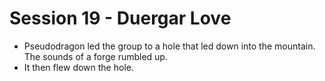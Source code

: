 # Session 19 - Duergar Love
* Pseudodragon led the group to a hole that led down into the mountain. The sounds of a forge rumbled up.
* It then flew down the hole.
<!--stackedit_data:
eyJoaXN0b3J5IjpbOTk1NjYwNTMzLDk2OTcxMjM2LC00Mzk1ND
Y2MzVdfQ==
-->